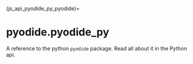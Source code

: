 (js_api_pyodide_py_pyodide)=
# pyodide.pyodide_py
A reference to the python `pyodide` package. Read all about it in the Python api.
